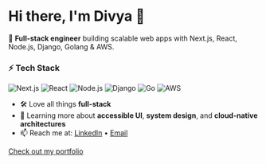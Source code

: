 # Hi there, I'm Divya 👋

🚀 **Full-stack engineer** building scalable web apps with Next.js, React, Node.js, Django, Golang & AWS.

### ⚡ Tech Stack
![Next.js](https://img.shields.io/badge/Next.js-000000?style=for-the-badge&logo=nextdotjs&logoColor=white)
![React](https://img.shields.io/badge/React-20232A?style=for-the-badge&logo=react&logoColor=61DAFB)
![Node.js](https://img.shields.io/badge/Node.js-339933?style=for-the-badge&logo=nodedotjs&logoColor=white)
![Django](https://img.shields.io/badge/Django-092E20?style=for-the-badge&logo=django&logoColor=white)
![Go](https://img.shields.io/badge/Go-00ADD8?style=for-the-badge&logo=go&logoColor=white)
![AWS](https://img.shields.io/badge/AWS-232F3E?style=for-the-badge&logo=amazon-aws&logoColor=white)

- 🛠️ Love all things **full-stack**  
- 🌱 Learning more about **accessible UI**, **system design**, and **cloud-native architectures**  
- 📫 Reach me at: [LinkedIn](https://linkedin.com/in/divyayk) • [Email](mailto:divya.y.kanney@proton.me)

[Check out my portfolio](https://divyayk.netlify.app/)
